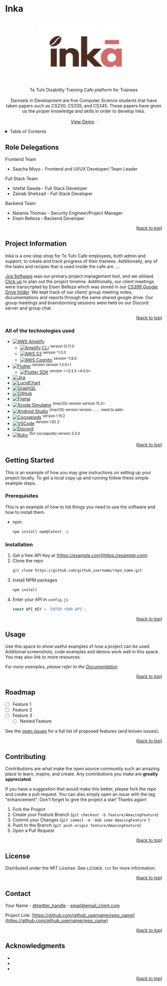 

<a name="readme-top"></a>



<!-- PROJECT SHIELDS -->
<!--
*** I'm using markdown "reference style" links for readability.
*** Reference links are enclosed in brackets [ ] instead of parentheses ( ).
*** See the bottom of this document for the declaration of the reference variables
*** for contributors-url, forks-url, etc. This is an optional, concise syntax you may use.
*** https://www.markdownguide.org/basic-syntax/#reference-style-links
-->

<!-- [![Contributors][contributors-shield]][contributors-url]
[![Forks][forks-shield]][forks-url]
[![Stargazers][stars-shield]][stars-url]
[![Issues][issues-shield]][issues-url]
[![MIT License][license-shield]][license-url]
[![LinkedIn][linkedin-shield]][linkedin-url] -->

# Inka

<!-- PROJECT LOGO -->
<br />
<div align="middle">
  <a href="https://github.com/github_username/repo_name">
      <img src="assets/images/inka_white_bg_2.svg" alt="Logo" width="300"  >
  </a>

  <p align="middle">
        <br />
      Te Tuhi Disability Training Cafe platform for Trainees 
    <!-- <a href="https://github.com/github_username/repo_name"><strong>Explore the docs »</strong></a> -->
    <br />
    <br />
    Damsels in Development are five Computer Science students that have taken papers such as CS230, CS335, and CS345. These papers have given us the proper knowledge and skills in order to develop Inkā.
    <br /><br />
    <r
    <br />
    <a href="https://github.com/github_username/repo_name">View Demo</a>
    ·
  </p>
</div>



<!-- TABLE OF CONTENTS -->
<details>
  <summary>Table of Contents</summary>
  <ol>
    <li><a href="#role-delegations">Role Delegations</a></li>
    <li><a href="#project-information">Project Information</a></li>
    <li><a href="#all-of-the-technologies-used">All of the technologies used</a></li>
    <li>
      <a href="#getting-started">Getting Started</a>
      <ul>
        <li><a href="#prerequisites">Prerequisites</a></li>
        <li><a href="#installation">Installation</a></li>
      </ul>
    </li>
    <li><a href="#usage">Usage</a></li>
    <li><a href="#roadmap">Roadmap</a></li>
    <li><a href="#contributing">Contributing</a></li>
    <li><a href="#license">License</a></li>
    <li><a href="#contact">Contact</a></li>
    <li><a href="#acknowledgments">Acknowledgments</a></li>
  </ol>
</details>



<!-- ABOUT THE PROJECT -->
## Role Delegations

Frontend Team
- Saacha Moyo - Frontend and UI/UX Developer/ Team Leader
  
Full Stack Team
- Istefat Sawda - Full Stack Developer
- Zainab Shehzad - Full Stack Developer
  
Backend Team
- Natania Thomas - Security Engineer/Project Manager
- Eisen Belleza - Backend Developer

<p align="right">(<a href="#readme-top">back to top</a>)</p>


## Project Information

Inkā is a one-stop shop for Te Tuhi Cafe employees, both admin and support, to create and track progress of their trainees. Additionally, any of the tasks and recipes that is used inside the cafe are ....

[Jira Software](https://capstone-cs-399.atlassian.net/jira/software/projects/CAPSTONE/boards/1?atlOrigin=eyJpIjoiMDM0ZDMyZmQ3OTZiNGMzODg4YmJlODAyNmU3MGI3ZjMiLCJwIjoiaiJ9) was our primary project management tool, and we utilised [Click up](https://app.clickup.com/9016213572/v/li/901601710023) to plan out the project timeline. 
Additionally, our client meetings were transcripted by Eisen Belleza which was stored in our [CS399 Google Drive folder](https://drive.google.com/drive/folders/1-gizh0ax6PdQrp2FK9bT6ZF-qECF2oGU?usp=drive_link). We kept track of our client/ group meeting notes, documentations and reports through the same shared google drive. Our group meetings and brainstorming sessions were held on our Discord server and group chat.




<p align="right">(<a href="#readme-top">back to top</a>)</p>


### All of the technologies used

* [![AWS Amplify][Aws-amplify]][Aws-amplify-url] 
    * [![Amplify CLI][Amplify-cli]][Amplify-cli-url]  <sup>version 12.11.0</sup>
    * [![AWS S3][AWS-S3]][AWS-S3-url] <sup>version ^1.0.0</sup>
    * [![AWS Cognito][AWS-Cognito]][AWS-Cognito-url] <sup>version ^1.8.0</sup>
* [![Flutter][Flutter]][Flutter-url] <sup>version version 1.0.0+1</sup>
    * [![Flutter SDK][Flutter-sdk]][Fluttersdk-url] <sup>version >=3.3.3 <4.0.0>
* [![Jira][Jira]][Jira-url]
* [![LucidChart][LucidChart]][LucidChart-url]
* [![GraphQL][GraphQL]][GraphQL-url]
* [![GitHub][GitHub]][GitHub-url]
* [![Figma][Figma]][Figma-url]
* [![Xcode Simulator][Xcode-simulator]][Xcode-url] <sup>(macOS) version version 15.3>
* [![Android Studio][Android-Studio]][Android-Studio-url] <sup>(macOS) version version ....... need to add>
* [![Cocoapods][Cocoapods]][Cocoapods-url] <sup>version 1.15.2</sup>
* [![VSCode][VSCode]][VSCode-url] <sup>version 1.82.2</sup>
* [![Discord][Discord]][Discord-url]
* [![Ruby][Ruby]][Ruby-url] <sup> (for cocoapods) version 3.3.0</sup>
<p align="right">(<a href="#readme-top">back to top</a>)</p>



<!-- GETTING STARTED -->
## Getting Started

This is an example of how you may give instructions on setting up your project locally.
To get a local copy up and running follow these simple example steps.

### Prerequisites

This is an example of how to list things you need to use the software and how to install them.
* npm
  ```sh
  npm install npm@latest -g
  ```

### Installation

1. Get a free API Key at [https://example.com](https://example.com)
2. Clone the repo
   ```sh
   git clone https://github.com/github_username/repo_name.git
   ```
3. Install NPM packages
   ```sh
   npm install
   ```
4. Enter your API in `config.js`
   ```js
   const API_KEY = 'ENTER YOUR API';
   ```

<p align="right">(<a href="#readme-top">back to top</a>)</p>



<!-- USAGE EXAMPLES -->
## Usage

Use this space to show useful examples of how a project can be used. Additional screenshots, code examples and demos work well in this space. You may also link to more resources.

_For more examples, please refer to the [Documentation](https://example.com)_

<p align="right">(<a href="#readme-top">back to top</a>)</p>



<!-- ROADMAP -->
## Roadmap

- [ ] Feature 1
- [ ] Feature 2
- [ ] Feature 3
    - [ ] Nested Feature

See the [open issues](https://github.com/github_username/repo_name/issues) for a full list of proposed features (and known issues).

<p align="right">(<a href="#readme-top">back to top</a>)</p>



<!-- CONTRIBUTING -->
## Contributing

Contributions are what make the open source community such an amazing place to learn, inspire, and create. Any contributions you make are **greatly appreciated**.

If you have a suggestion that would make this better, please fork the repo and create a pull request. You can also simply open an issue with the tag "enhancement".
Don't forget to give the project a star! Thanks again!

1. Fork the Project
2. Create your Feature Branch (`git checkout -b feature/AmazingFeature`)
3. Commit your Changes (`git commit -m 'Add some AmazingFeature'`)
4. Push to the Branch (`git push origin feature/AmazingFeature`)
5. Open a Pull Request

<p align="right">(<a href="#readme-top">back to top</a>)</p>



<!-- LICENSE -->
## License

Distributed under the MIT License. See `LICENSE.txt` for more information.

<p align="right">(<a href="#readme-top">back to top</a>)</p>



<!-- CONTACT -->
## Contact

Your Name - [@twitter_handle](https://twitter.com/twitter_handle) - email@email_client.com

Project Link: [https://github.com/github_username/repo_name](https://github.com/github_username/repo_name)

<p align="right">(<a href="#readme-top">back to top</a>)</p>



<!-- ACKNOWLEDGMENTS -->
## Acknowledgments

* []()
* []()
* []()

<p align="right">(<a href="#readme-top">back to top</a>)</p>



<!-- MARKDOWN LINKS & IMAGES -->
<!-- https://www.markdownguide.org/basic-syntax/#reference-style-links -->
[Aws-amplify]: https://img.shields.io/badge/Aws_amplify-FF9900?style=for-the-badge&logo=aws-amplify&logoColor=white
[Aws-amplify-url]: https://docs.amplify.aws/
[Amplify-cli]: https://img.shields.io/badge/Amplify_CLI-FF9900?style=for-the-badge&logo=aws-amplify&logoColor=white
[Amplify-cli-url]: https://docs.amplify.aws/cli/
[AWS-S3]: https://img.shields.io/badge/AWS_S3-569A31?style=for-the-badge&logo=amazon-s3&logoColor=white
[AWS-S3-url]: https://aws.amazon.com/s3/
[AWS-Cognito]: https://img.shields.io/badge/AWS_Cognito-FF9900?style=for-the-badge&logo=aws-cognito&logoColor=white
[AWS-Cognito-url]: https://aws.amazon.com/cognito/
[Flutter]: https://img.shields.io/badge/Flutter-02569B?style=for-the-badge&logo=flutter&logoColor=white
[Flutter-url]: https://flutter.dev/
[Flutter-sdk]: https://img.shields.io/badge/Flutter_SDK-02569B?style=for-the-badge&logo=flutter&logoColor=white
[Fluttersdk-url]: https://docs.flutter.dev/tools/sdk
[Jira]: https://img.shields.io/badge/Jira-0052CC?style=for-the-badge&logo=jira&logoColor=white
[Jira-url]: https://www.atlassian.com/software/jira
[LucidChart]: https://img.shields.io/badge/LucidChart-FC7335?style=for-the-badge&logo=lucidchart&logoColor=white
[LucidChart-url]: https://www.lucidchart.com/
[GraphQL]: https://img.shields.io/badge/GraphQL-E10098?style=for-the-badge&logo=graphql&logoColor=white
[GraphQL-url]: https://graphql.org/
[GitHub]: https://img.shields.io/badge/GitHub-181717?style=for-the-badge&logo=github&logoColor=white
[GitHub-url]: https://github.com/
[Figma]: https://img.shields.io/badge/Figma-F24E1E?style=for-the-badge&logo=figma&logoColor=white
[Figma-url]: https://www.figma.com/
[Xcode-simulator]: https://img.shields.io/badge/Xcode-1575F9?style=for-the-badge&logo=xcode&logoColor=white
[Xcode-url]: https://developer.apple.com/xcode/
[Android-Studio]: https://img.shields.io/badge/Android_Studio-3DDC84?style=for-the-badge&logo=android-studio&logoColor=white
[Android-Studio-url]: https://developer.android.com/studio
[Cocoapods]: https://img.shields.io/badge/Cocoapods-EE3322?style=for-the-badge&logo=cocoapods&logoColor=white
[Cocoapods-url]: https://cocoapods.org/
[VSCode]: https://img.shields.io/badge/VSCode-007ACC?style=for-the-badge&logo=visual-studio-code&logoColor=white
[VSCode-url]: https://code.visualstudio.com/
[Discord]: https://img.shields.io/badge/Discord-5865F2?style=for-the-badge&logo=discord&logoColor=white
[Discord-url]: https://discord.com/
[Ruby]: https://img.shields.io/badge/Ruby-CC342D?style=for-the-badge&logo=ruby&logoColor=white
[Ruby-url]: https://www.ruby-lang.org/en/

[contributors-shield]: https://img.shields.io/github/contributors/github_username/repo_name.svg?style=for-the-badge
[contributors-url]: https://github.com/github_username/repo_name/graphs/contributors
[forks-shield]: https://img.shields.io/github/forks/github_username/repo_name.svg?style=for-the-badge
[forks-url]: https://github.com/github_username/repo_name/network/members
[stars-shield]: https://img.shields.io/github/stars/github_username/repo_name.svg?style=for-the-badge
[stars-url]: https://github.com/github_username/repo_name/stargazers
[issues-shield]: https://img.shields.io/github/issues/github_username/repo_name.svg?style=for-the-badge
[issues-url]: https://github.com/github_username/repo_name/issues
[license-shield]: https://img.shields.io/github/license/github_username/repo_name.svg?style=for-the-badge
[license-url]: https://github.com/github_username/repo_name/blob/master/LICENSE.txt
[linkedin-shield]: https://img.shields.io/badge/-LinkedIn-black.svg?style=for-the-badge&logo=linkedin&colorB=555
[linkedin-url]: https://linkedin.com/in/linkedin_username
[product-screenshot]: images/screenshot.png
[Next.js]: https://img.shields.io/badge/next.js-000000?style=for-the-badge&logo=nextdotjs&logoColor=white
[Next-url]: https://nextjs.org/
[React.js]: https://img.shields.io/badge/React-20232A?style=for-the-badge&logo=react&logoColor=61DAFB
[React-url]: https://reactjs.org/
[Vue.js]: https://img.shields.io/badge/Vue.js-35495E?style=for-the-badge&logo=vuedotjs&logoColor=4FC08D
[Vue-url]: https://vuejs.org/
[Angular.io]: https://img.shields.io/badge/Angular-DD0031?style=for-the-badge&logo=angular&logoColor=white
[Angular-url]: https://angular.io/
[Svelte.dev]: https://img.shields.io/badge/Svelte-4A4A55?style=for-the-badge&logo=svelte&logoColor=FF3E00
[Svelte-url]: https://svelte.dev/
[Laravel.com]: https://img.shields.io/badge/Laravel-FF2D20?style=for-the-badge&logo=laravel&logoColor=white
[Laravel-url]: https://laravel.com
[Bootstrap.com]: https://img.shields.io/badge/Bootstrap-563D7C?style=for-the-badge&logo=bootstrap&logoColor=white
[Bootstrap-url]: https://getbootstrap.com
[JQuery.com]: https://img.shields.io/badge/jQuery-0769AD?style=for-the-badge&logo=jquery&logoColor=white
[JQuery-url]: https://jquery.com 
